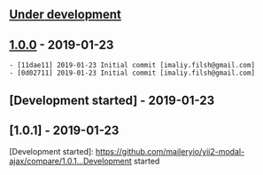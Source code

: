 ## [Under development]

## [1.0.0] - 2019-01-23

    - [11dae11] 2019-01-23 Initial commit [imaliy.filsh@gmail.com]
    - [0d02711] 2019-01-23 Initial commit [imaliy.filsh@gmail.com]

## [Development started] - 2019-01-23

## [1.0.1] - 2019-01-23

[@filsh]: https://github.com/filsh
[filsh@mailery.io]: https://github.com/filsh
[@careydavid]: https://github.com/careydavid
[careydavid@mailery.io]: https://github.com/careydavid
[11dae11]: https://github.com/maileryio/yii2-modal-ajax/commit/11dae11
[0d02711]: https://github.com/maileryio/yii2-modal-ajax/commit/0d02711
[Under development]: https://github.com/maileryio/yii2-modal-ajax/releases
[1.0.0]: https://github.com/maileryio/yii2-modal-ajax/releases/tag/1.0.0
[Development started]: https://github.com/maileryio/yii2-modal-ajax/compare/1.0.1...Development started
